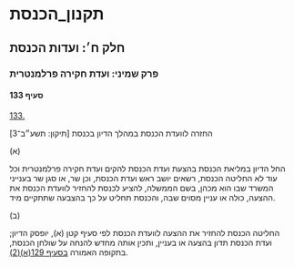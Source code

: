 # תקנון_הכנסת

## חלק ח׳: ועדות הכנסת

### פרק שמיני: ועדת חקירה פרלמנטרית

#### סעיף 133

[133.](https://he.wikisource.org/wiki/תקנון_הכנסת#s_yp_133)

החזרה לוועדת הכנסת במהלך הדיון בכנסת [תיקון: תשע״ב־3]

(א)

החל הדיון
במליאת הכנסת בהצעת ועדת הכנסת להקים ועדת חקירה פרלמנטרית וכל עוד לא
החליטה הכנסת, רשאים יושב ראש ועדת הכנסת, וכן שר, או סגן שר בענייני המשרד
שבו הוא מכהן, בשם הממשלה, להציע לכנסת להחזיר לוועדת הכנסת את ההצעה,
כולה או עניין מסוים שבה, והכנסת תחליט על כך בהצבעה שתתקיים מיד.

(ב)

החליטה
הכנסת להחזיר את ההצעה לוועדת הכנסת לפי סעיף קטן (א), יופסק הדיון; ועדת
הכנסת תדון בהצעה או בעניין, ותכין אותה מחדש להנחה על שולחן הכנסת, בתקופה
האמורה [בסעיף 129(א)(2)](https://he.wikisource.org/wiki/תקנון_הכנסת#s_yp_129).